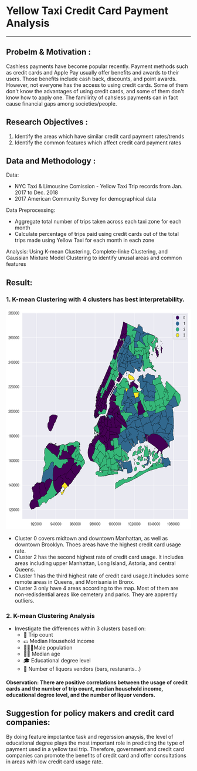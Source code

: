# Yellow Taxi Credit Card Payment Analysis 
***
## Probelm & Motivation : ## 
Cashless payments have become popular recently. Payment methods such as credit cards and Apple Pay usually offer benefits and awards to their users. Those benefits include cash back, discounts, and point awards. However, not everyone has the access to using credit cards. Some of them don't know the advantages of using credit cards, and some of them don't know how to apply one. The familirity of cahsless payments can in fact cause financial gaps among societies/people.

## Research Objectives : ##
1. Identify the areas which have similar credit card payment rates/trends 
2. Identify the common features which affect credit card payment rates

## Data and Methodology : ##
Data: 
- NYC Taxi & Limousine Comission - Yellow Taxi Trip records from Jan. 2017 to Dec. 2018
- 2017 American Community Survey for demographical data

Data Preprocessing:
- Aggregate total number of trips taken across each taxi zone for each month
- Calculate percentage of trips paid using credit cards out of the total trips made using Yellow Taxi for each month in each zone

Analysis:
Using K-mean Clustering, Complete-linke Clustering, and Gaussian Mixture Model Clustering to identify unusal areas and common features

## Result: ##
### 1. K-mean Clustering with 4 clusters has best interpretability. 

<img src="https://github.com/rylanwan/Yellow_Taxi_Payment_Analysis/blob/master/Kmean.png" alt="alt text" width="600" height="600">

 - Cluster 0 covers midtown and downtown Manhattan, as well as downtown Brooklyn. Thoes areas have the highest credit card usage rate.
 - Cluster 2 has the second highest rate of credit card usage. It includes areas including upper Manhattan, Long Island, Astoria, and central Queens.
 - Cluster 1 has the third highest rate of credit card usage.It includes some remote areas in Queens, and Morrisania in Bronx.
 - Cluster 3 only have 4 areas according to the map. Most of them are non-redisdential areas like cemetery and parks. They are apprently outliers.
 
### 2. K-mean Clustering Analysis
- Investigate the differences within 3 clusters based on:
  - 🚕 Trip count
  - 💵 Median Household income
  - 💁🏻‍♂️Male population 
  - 👶🏽 Median age 
  - 🎓 Educational degree level 
  - 🍻 Number of liquors vendors (bars, resturants...) 
 
#### Observation: There are positive correlations between the usage of credit cards and the number of trip count, median household income, educational degree level, and the number of liquor vendors.

## Suggestion for policy makers and credit card companies:
By doing feature impotantce task and regerssion anaysis, the level of educational degree plays the most important role in predicting the type of payment used in a yellow taxi trip. Therefore, government and credit card companies can promote the benefits of credit card and offer consultations in areas with low credit card usage rate. 

